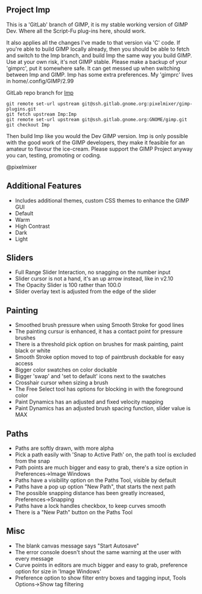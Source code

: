 ## Project Imp 

This is a 'GitLab' branch of GIMP, it is my stable working version of GIMP Dev. Where all the Script-Fu plug-ins here, should work.  

It also applies all the changes I've made to that version via 'C' code. If you're able to build GIMP locally already, then you should be able to fetch and switch to the Imp branch, and build Imp the same way you build GIMP. Use at your own risk, it's not GIMP stable. Please make a backup of your 'gimprc', put it somewhere safe. It can get messed up when switching between Imp and GIMP. Imp has some extra preferences.
My 'gimprc' lives in home/.config/GIMP/2.99

GitLab repo branch for [Imp](https://gitlab.gnome.org/pixelmixer/gimp-plugins/-/tree/Imp?ref_type=heads)

```
git remote set-url upstream git@ssh.gitlab.gnome.org:pixelmixer/gimp-plugins.git
git fetch upstream Imp:Imp
git remote set-url upstream git@ssh.gitlab.gnome.org:GNOME/gimp.git
git checkout Imp
```

Then build Imp like you would the Dev GIMP version. Imp is only possible with the good work of the GIMP developers, they make it feasible for an amateur to flavour the ice-cream. Please support the GIMP Project anyway you can, testing, promoting or coding.  

@pixelmixer

## Additional Features
- Includes additional themes, custom CSS themes to enhance the GIMP GUI
- Default
- Warm
- High Contrast
- Dark
- Light

## Sliders
- Full Range Slider Interaction, no snagging on the number input
- Slider cursor is not a hand, it's an up arrow instead, like in v2.10
- The Opacity Slider is 100 rather than 100.0
- Slider overlay text is adjusted from the edge of the slider

## Painting
- Smoothed brush pressure when using Smooth Stroke for good lines
- The painting cursur is enhanced, it has a contact point for pressure brushes
- There is a threshold pick option on brushes for mask painting, paint black or white
- Smooth Stroke option moved to top of paintbrush dockable for easy access
- Bigger color swatches on color dockable
- Bigger 'swap' and 'set to default' icons next to the swatches
- Crosshair cursor when sizing a brush
- The Free Select tool has options for blocking in with the foreground color
- Paint Dynamics has an adjusted and fixed velocity mapping
- Paint Dynamics has an adjusted brush spacing function, slider value is MAX

## Paths
- Paths are softly drawn, with more alpha
- Pick a path easily with 'Snap to Active Path' on, the path tool is excluded from the snap
- Path points are much bigger and easy to grab, there's a size option in Preferences->Image Windows
- Paths have a visibility option on the Paths Tool, visible by default
- Paths have a pop up option "New Path", that starts the next path
- The possible snapping distance has been greatly increased, Preferences->Snapping
- Paths have a lock handles checkbox, to keep curves smooth
- There is a "New Path" button on the Paths Tool

## Misc
- The blank canvas message says "Start Autosave"
- The error console doesn't shout the same warning at the user with every message
- Curve points in editors are much bigger and easy to grab, preference option for size in 'Image Windows'
- Preference option to show filter entry boxes and tagging input, Tools Options->Show tag filtering